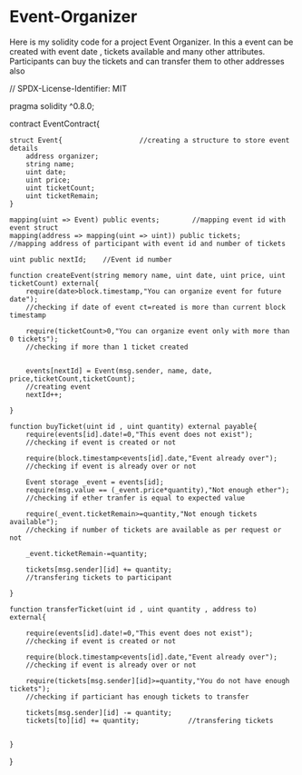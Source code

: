 # Event-Organizer
Here is my solidity code for a project Event Organizer. In this a event can be created with event date , tickets available and many other attributes. Participants can buy the tickets and can transfer them to other addresses also


// SPDX-License-Identifier: MIT

pragma solidity ^0.8.0;

contract EventContract{

    struct Event{                   //creating a structure to store event details
        address organizer;
        string name;
        uint date;
        uint price;
        uint ticketCount;
        uint ticketRemain;
    }

    mapping(uint => Event) public events;        //mapping event id with event struct
    mapping(address => mapping(uint => uint)) public tickets;   
    //mapping address of participant with event id and number of tickets

    uint public nextId;    //Event id number 

    function createEvent(string memory name, uint date, uint price, uint ticketCount) external{
        require(date>block.timestamp,"You can organize event for future date");
        //checking if date of event ct=reated is more than current block timestamp

        require(ticketCount>0,"You can organize event only with more than 0 tickets");   
        //checking if more than 1 ticket created 


        events[nextId] = Event(msg.sender, name, date, price,ticketCount,ticketCount);
        //creating event
        nextId++;
        
    }

    function buyTicket(uint id , uint quantity) external payable{
        require(events[id].date!=0,"This event does not exist");
        //checking if event is created or not 

        require(block.timestamp<events[id].date,"Event already over");
        //checking if event is already over or not

        Event storage _event = events[id];
        require(msg.value == (_event.price*quantity),"Not enough ether");
        //checking if ether tranfer is equal to expected value

        require(_event.ticketRemain>=quantity,"Not enough tickets available");
        //checking if number of tickets are available as per request or not

        _event.ticketRemain-=quantity;

        tickets[msg.sender][id] += quantity;
        //transfering tickets to participant

    }

    function transferTicket(uint id , uint quantity , address to) external{

        require(events[id].date!=0,"This event does not exist");
        //checking if event is created or not 

        require(block.timestamp<events[id].date,"Event already over");
        //checking if event is already over or not

        require(tickets[msg.sender][id]>=quantity,"You do not have enough tickets");
        //checking if particiant has enough tickets to transfer 

        tickets[msg.sender][id] -= quantity;
        tickets[to][id] += quantity;            //transfering tickets


    }

}
